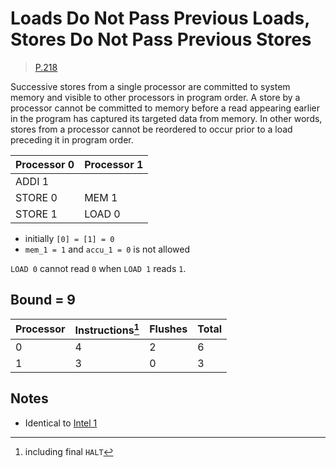 # Loads Do Not Pass Previous Loads, Stores Do Not Pass Previous Stores

> [P.218](https://www.amd.com/system/files/TechDocs/24593.pdf#page=218)

Successive stores from a single processor are committed to system memory and visible to other processors in program order.
A store by a processor cannot be committed to memory before a read appearing earlier in the program has captured its targeted data from memory.
In other words, stores from a processor cannot be reordered to occur prior to a load preceding it in program order.

| Processor 0 | Processor 1 |
| ----------- | ----------- |
| ADDI 1      |             |
| STORE 0     | MEM 1       |
| STORE 1     | LOAD 0      |

* initially `[0] = [1] = 0`
* `mem_1 = 1` and `accu_1 = 0` is not allowed

`LOAD 0` cannot read `0` when `LOAD 1` reads `1`.

## Bound = 9

| Processor | Instructions[^1]  | Flushes | Total |
| --------- | ----------------  | ------- | ----- |
| 0         | 4                 | 2       | 6     |
| 1         | 3                 | 0       | 3     |

[^1]: including final `HALT`

## Notes

* Identical to [Intel 1](../../intel/1)
